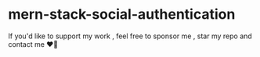 # mern-stack-social-authentication
 If you'd like to support my work , feel free to sponsor me , star
              my repo and contact me ❤️‍🔥
